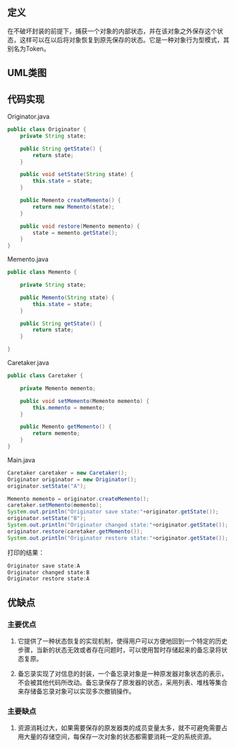 ## 定义

在不破坏封装的前提下，捕获一个对象的内部状态，并在该对象之外保存这个状态，这样可以在以后将对象恢复到原先保存的状态。它是一种对象行为型模式，其别名为Token。


## UML类图

## 代码实现

Originator.java
``` java
public class Originator {
    private String state;

    public String getState() {
        return state;
    }

    public void setState(String state) {
        this.state = state;
    }

    public Memento createMemento() {
        return new Memento(state);
    }

    public void restore(Memento memento) {
        state = memento.getState();
    }
}
```

Memento.java
``` java
public class Memento {

    private String state;

    public Memento(String state) {
        this.state = state;
    }

    public String getState() {
        return state;
    }

}
```

Caretaker.java
``` java
public class Caretaker {

    private Memento memento;

    public void setMemento(Memento memento) {
        this.memento = memento;
    }

    public Memento getMemento() {
        return memento;
    }
}
```

Main.java
``` java
Caretaker caretaker = new Caretaker();
Originator originator = new Originator();
originator.setState("A");

Memento memento = originator.createMemento();
caretaker.setMemento(memento);
System.out.println("Originator save state:"+originator.getState());
originator.setState("B");
System.out.println("Originator changed state:"+originator.getState());
originator.restore(caretaker.getMemento());
System.out.println("Originator restore state:"+originator.getState());
```

打印的结果：
``` java
Originator save state:A
Originator changed state:B
Originator restore state:A
```

## 优缺点

### 主要优点

1. 它提供了一种状态恢复的实现机制，使得用户可以方便地回到一个特定的历史步骤，当新的状态无效或者存在问题时，可以使用暂时存储起来的备忘录将状态复原。

2. 备忘录实现了对信息的封装，一个备忘录对象是一种原发器对象状态的表示，不会被其他代码所改动。备忘录保存了原发器的状态，采用列表、堆栈等集合来存储备忘录对象可以实现多次撤销操作。

### 主要缺点

1. 资源消耗过大，如果需要保存的原发器类的成员变量太多，就不可避免需要占用大量的存储空间，每保存一次对象的状态都需要消耗一定的系统资源。